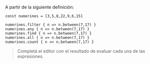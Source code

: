 A partir de la siguiente definición:

```wollok
const numerines = [3,5,8,22,9,6,15]

numerines.filter { n => n.between(7,17) }
numerines.any { n => n.between(7,17) }
numerines.find { n => n.between(7,17) }
numerines.all { n => n.between(7,17) }
numerines.count { n => n.between(7,17) }
```

> Completá el editor con el resultado de evaluar cada una de las expresiones.
